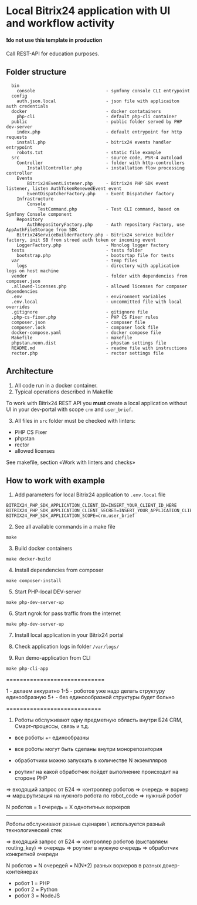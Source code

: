 # Local Bitrix24 application with UI and workflow activity

**❗do not use this template in production**

Call REST-API for education purposes.

## Folder structure

```
  bin
    console                           - symfony console CLI entrypoint
  config                              
    auth.json.local                   - json file with applicaiton auth credentials           
  docker                              - docker contatainers
    php-cli                           - default php-cli container
  public                              - public folder served by PHP dev-server  
    index.php                         - default entrypoint for http requests
    install.php                       - bitrix24 events handler entrypoint
    robots.txt                        - static file example
  src                                 - source code, PSR-4 autoload
    Controller                        - folder with http-controllers
        InstallController.php         - installation flow processing controller
    Events                            
        Bitrix24EventListener.php     - Bitrix24 PHP SDK event listener, listen AuthTokenRenewedEvent event     
        EventDispatcherFactory.php    - Event Dispatcher factory
    Infrastructure                    
        Console                       
            TestCommand.php           - Test CLI command, based on Symfony Console component
    Repository                        
        AuthRepositoryFactory.php     - Auth repository Factory, use AppAuthFileStorage from SDK
    Bitrix24ServiceBuilderFactory.php - Bitrix24 service builder factory, init SB from stroed auth token or incoming event
    LoggerFactory.php                 - Monolog logger factory
  tests                               - tests folder
    bootstrap.php                     - bootsrtap file for tests                                 
  var                                 - temp files
    logs                              - directory with application logs on host machine
  vendor                              - folder with dependencies from composer.json
  .allowed-licenses.php               - allowed licenses for composer dependencies
  .env                                - environment variables
  .env.local                          - uncommitted file with local overrides  
  .gitignore                          - gitignore file
  .php-cs-fixer.php                   - PHP CS Fixer rules 
  composer.json                       - composer file
  composer.lock                       - composer lock file
  docker-compose.yaml                 - docker compose file
  Makefile                            - makefile
  phpstan.neon.dist                   - phpstan settings file
  README.md                           - readme file with instructions
  rector.php                          - rector settings file    
```

## Architecture

1. All code run in a docker container.
2. Typical operations described in Makefile

To work with Bitrix24 REST API you **must** create a local application without UI in your dev-portal with scope `crm` and `user_brief`.

3. All files in `src` folder must be checked with linters:

- PHP CS Fixer
- phpstan
- rector
- allowed licenses

See makefile, section «Work with linters and checks»

## How to work with example

1. Add parameters for local Bitrix24 application to  `.env.local` file

```
BITRIX24_PHP_SDK_APPLICATION_CLIENT_ID=INSERT_YOUR_CLIENT_ID_HERE
BITRIX24_PHP_SDK_APPLICATION_CLIENT_SECRET=INSERT_YOUR_APPLICATION_CLIENT_SECRET_HERE
BITRIX24_PHP_SDK_APPLICATION_SCOPE=crm,user_brief
```

2. See all available commands in a make file

```shell
make
```

3. Build docker containers

```shell
make docker-build
```

4. Install dependencies from composer

```shell
make composer-install
```

5. Start PHP-local DEV-server

```shell
make php-dev-server-up
```

6. Start ngrok for pass traffic from the internet

```shell
make php-dev-server-up
```

7. Install local application in your Bitrix24 portal

8. Check application logs in folder `/var/logs/`

9. Run demo-application from CLI
```shell
make php-cli-app
```


=============================


1 - делаем аккуратно
1-5 - роботов уже надо делать структуру единообразную 
5+ - без единоообразной структуры будет больно

============================

1. Роботы обслуживают одну предметную область внутри Б24
CRM, Смарт-процессы, связь и т.д.

- все роботы +\- единообразны
- все роботы могут быть сделаны внутри монорепозитория

- обработчики можно запускать в количестве N экземпляров
- роутинг на какой обработчик пойдет выполнение происходит на стороне PHP

=> входящий запрос от Б24 => контроллер роботов => очередь => воркер => маршрутизация на нужного робота по robot_code => нужный робот

N роботов = 1 очередь = X однотипных воркеров

-----------------------------
Роботы обслуживают разные сценарии \ используется разный технологический стек

=> входящий запрос от Б24 => контроллер роботов (выставляем routing_key)  => очередь => роутинг в нужную очередь => обработчик конкретной очереди

N роботов = N очередей = N(N*2) разных воркеров в разных докер-контейнерах

- робот 1 = PHP 
- робот 2 = Python
- робот 3 = NodeJS





























